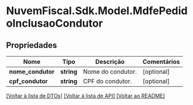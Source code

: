 # NuvemFiscal.Sdk.Model.MdfePedidoInclusaoCondutor

## Propriedades

Nome | Tipo | Descrição | Comentários
------------ | ------------- | ------------- | -------------
**nome_condutor** | **string** | Nome do condutor. | [optional] 
**cpf_condutor** | **string** | CPF do condutor. | [optional] 

[[Voltar à lista de DTOs]](../README.md#documentation-for-models) [[Voltar à lista de API]](../README.md#documentation-for-api-endpoints) [[Voltar ao README]](../README.md)

